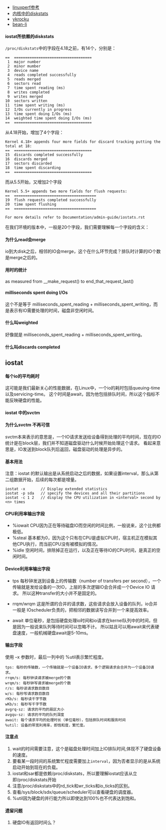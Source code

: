 - [linuxperf参考](linuxperf.com/?p=156)
- [内核中的diskstats](https://www.kernel.org/doc/Documentation/iostats.txt)
- [ykrocku](http://ykrocku.github.io/blog/2014/04/11/diskstats/)
- [bean-li](https://bean-li.github.io/dive-into-iostat/)


#### iostat所依赖的diskstats
`/proc/diskstats`中的字段在4.18之前，有14个，分别是：
```
==  ===================================
 1  major number
 2  minor mumber
 3  device name
 4  reads completed successfully
 5  reads merged
 6  sectors read
 7  time spent reading (ms)
 8  writes completed
 9  writes merged
10  sectors written
11  time spent writing (ms)
12  I/Os currently in progress
13  time spent doing I/Os (ms)
14  weighted time spent doing I/Os (ms)
==  ===================================
```
从4.18开始，增加了4个字段：
```
Kernel 4.18+ appends four more fields for discard tracking putting the total at 18:
==  ===================================
15  discards completed successfully
16  discards merged
17  sectors discarded
18  time spent discarding
==  ===================================
```
而从5.5开始，又增加2个字段
```
Kernel 5.5+ appends two more fields for flush requests:
==  =====================================
19  flush requests completed successfully
20  time spent flushing
==  =====================================

For more details refer to Documentation/admin-guide/iostats.rst
```

在我们环境的版本中，一般是20个字段，我们需要理解每一个字段的含义：

#### 为什么read会merge
io到大disk之后，相邻的IO会merge，这个在什么环节完成？排队时计算的IO个数是merge之后的。

#### 用时的统计
as measured from __make_request() to end_that_request_last()

#### milliseconds spent doing I/Os
这个不是等于  milliseconds_spent_reading + milliseconds_spent_writing，而是表示有IO需要处理的时间，磁盘非空闲时间。

#### 什么叫weighted
好像就是 milliseconds_spent_reading + milliseconds_spent_writing。

#### 什么叫discards completed


## iostat

#### 每个io的平均耗时
这可能是我们最新关心的性能数据，在Linux中，一个io的耗时包括queuing-time以及servicing-time。
这个时间是await，因为他包括排队时间，所以这个指标不能反映硬盘的性能。

#### iostat 中的svctm
#### 为什么svctm 不再可信
svctm本来表示的意思是，一个IO请求发送给设备得到处理的平均时间，现在的IO统计是在block层，我们并不知道磁盘驱动什么时候开始处理这个请求。
看起来意思是，IO发送到block队列后返回，磁盘驱动的处理是异步的。


#### 基本用法
注意：iostat 的默认输出是从系统启动之后的数据，如果设置interval，那么从第二组数据开始，后续的每次都是增量。
```
iostat -x       // Display extended statistics
iostat -p sda   // specify the devices and all their partitions
iostat -c 1 2   // display the CPU utilization in <interval> second by <n> times
```

#### CPU利用率输出字段
- %iowait
CPU因为正在等待磁盘IO而空闲的时间比例，一般说来，这个比例都极低。
- %steal
基本都为0，因为这个只有在CPU是虚拟CPU时，宿主机正在模拟其他CPU执行，而当前CPU没有被模拟的情况。
- %idle
空闲时间，排除掉正在运行，以及正在等待IO的CPU时间，是真正的空闲时间。

#### Device利用率输出字段
- tps
每秒钟发送到设备上的传输数（number of transfers per second），一个传输就是发给设备的一次IO，上层的多次逻辑IO会合并成一个Device IO 请求。
所以这种transfer的大小并不是固定的。

- rrqm/wrqm
这是所谓的合并的请求数，这些请求会放入设备的队列，io合并一般是 IOscheduler负责的，把相邻的数据读写合并到一个来提高效率。

- await
单位毫秒，是包括硬盘处理io时间和io请求在kernel队列中的时间，但是因为一般说来队列等待时间可以忽略不计。
所以姑且可以用await来代表硬盘速度，一般机械硬盘await是5-10ms。



#### 输出字段
使用 –x 参数时，最后一列中的 %util表示繁忙程度。
```
tps: 每秒的传输数，一个传输就是一个设备IO请求，多个逻辑请求会合并为一个设备IO请求。
rrqm/s: 每秒钟读请求被merge的个数
wrqm/s: 每秒钟写请求被merge的个数
r/s: 每秒读请求数目数目
w/s: 每秒写请求数目数目
rKb/s: 每秒读千字节数
wKb/s: 每秒写千字节数
avgrq-sz: 请求的平均的扇区大小
avgqu-sz: 请求的平均的队列深度
await: 每个请求平均的处理时长（单位毫秒），包括排队时间和服务时间
%util: 设备的带宽利用率，即饱和度，繁忙度。
```

#### 注意点
1. wait的时间需要注意，这个是磁盘处理时间加上IO排队时间,体现不了硬盘设备的速度。
2. 要看某一段时间的系统繁忙程度需要加上`interval`，因为否者显示的是从系统启动开始到现在的负载。
3. iostat和sar都是依赖/proc/diskstats，所以要理解iostat应该从立即/proc/diskstats开始
4. 注意/proc/diskstats中的rd_tick和wr_ticks和io_ticks的区别。
5. 查看/sys/block/sdx/queue/scheduler可以查看硬盘的调度器。
6. %util因为硬盘的并行能力所以即使达到100%也不代表达到饱和。

#### 遗留问题
1. 硬盘IO有返回时间么？
